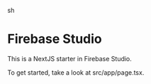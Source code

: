 sh
# Firebase Studio

This is a NextJS starter in Firebase Studio.

To get started, take a look at src/app/page.tsx.
